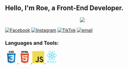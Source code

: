 ## Hello, I'm Roe, a Front-End Developer.

<div align="center">
  <img height="150" src="https://media.giphy.com/media/M9gbBd9nbDrOTu1Mqx/giphy.gif"  />
</div>

[![Facebook](https://img.shields.io/badge/Facebook-%231877F2.svg?logo=Facebook&logoColor=white)](https://facebook.com/https://www.facebook.com/Yvng.dsh/) [![Instagram](https://img.shields.io/badge/Instagram-%23E4405F.svg?logo=Instagram&logoColor=white)](https://instagram.com/https://www.instagram.com/yvngdash999?igsh=amFud3c1OWllMnU0) [![TikTok](https://img.shields.io/badge/TikTok-%23000000.svg?logo=TikTok&logoColor=white)](https://tiktok.com/@https://www.tiktok.com/@mafckadash_a?_t=ZS-8xxm04s1wPv&_r=1) [![email](https://img.shields.io/badge/Email-D14836?logo=gmail&logoColor=white)](mailto:eaters514@gmail.com) 


<h3 align="left">Languages and Tools:</h3>
<p align="left"> <a href="https://www.w3schools.com/css/" target="_blank" rel="noreferrer"> <img src="https://raw.githubusercontent.com/devicons/devicon/master/icons/css3/css3-original-wordmark.svg" alt="css3" width="40" height="40"/> </a> <a href="https://www.w3.org/html/" target="_blank" rel="noreferrer"> <img src="https://raw.githubusercontent.com/devicons/devicon/master/icons/html5/html5-original-wordmark.svg" alt="html5" width="40" height="40"/> </a> <a href="https://developer.mozilla.org/en-US/docs/Web/JavaScript" target="_blank" rel="noreferrer"> <img src="https://raw.githubusercontent.com/devicons/devicon/master/icons/javascript/javascript-original.svg" alt="javascript" width="40" height="40"/> </a> <a href="https://reactjs.org/" target="_blank" rel="noreferrer"> <img src="https://raw.githubusercontent.com/devicons/devicon/master/icons/react/react-original-wordmark.svg" alt="react" width="40" height="40"/> </a> </p>
